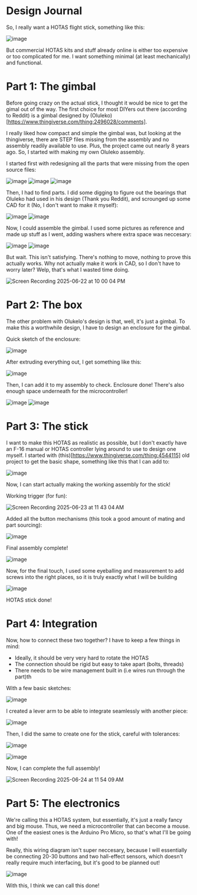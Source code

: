 # Design Journal

So, I really want a HOTAS flight stick, something like this:

![image](https://github.com/user-attachments/assets/b3d32661-1bde-44a2-8c84-264a3f0a83ee)

But commercial HOTAS kits and stuff already online is either too expensive or too complicated for me. I want something minimal (at least mechanically) and functional.

# Part 1: The gimbal

Before going crazy on the actual stick, I thought it would be nice to get the gimal out of the way. The first choice for most DIYers out there (according to Reddit) is a gimbal designed by (Oluleko)[https://www.thingiverse.com/thing:2496028/comments].

I really liked how compact and simple the gimbal was, but looking at the thingiverse, there are STEP files missing from the assembly and no assembly readily available to use. Plus, the project came out nearly 8 years ago. So, I started with making my own Oluleko assembly. 

I started first with redesigning all the parts that were missing from the open source files:

![image](https://github.com/user-attachments/assets/fa609722-1a9d-4dc2-8dd0-1e82f51cb95f) ![image](https://github.com/user-attachments/assets/4655475a-aff5-4456-9771-13a2cb79dde1) ![image](https://github.com/user-attachments/assets/224fc93c-8e72-484a-a387-41c300c41106)

Then, I had to find parts. I did some digging to figure out the bearings that Oluleko had used in his design (Thank you Reddit), and scrounged up some CAD for it (No, I don't want to make it myself):

![image](https://github.com/user-attachments/assets/90c580e0-c193-4615-8355-aeb541fe35a0) ![image](https://github.com/user-attachments/assets/c7bdb811-e268-4f5f-a989-4239397d00ee)

Now, I could assemble the gimbal. I used some pictures as reference and made up stuff as I went, adding washers where extra space was neccesary:

![image](https://github.com/user-attachments/assets/d4ff2c61-60e1-4791-b779-ede2e6e6cd0e) ![image](https://github.com/user-attachments/assets/8da9320c-6535-4139-a7ff-453a7f38d9bd)

But wait. This isn't satisfying. There's nothing to move, nothing to prove this actually works. Why not actually make it work in CAD, so I don't have to worry later? Welp, that's what I wasted time doing.

![Screen Recording 2025-06-22 at 10 00 04 PM](https://github.com/user-attachments/assets/efaea724-4660-4948-ad7c-04959a51f2ef)

# Part 2: The box

The other problem with Olukelo's design is that, well, it's just a gimbal. To make this a worthwhile design, I have to design an enclosure for the gimbal. 

Quick sketch of the enclosure:

![image](https://github.com/user-attachments/assets/bfb6bd52-d135-4bdd-8d0a-63dd34acff9e)

After extruding everything out, I get something like this:

![image](https://github.com/user-attachments/assets/29858521-1ab0-4029-b560-bfcadbe042ef)

Then, I can add it to my assembly to check. Enclosure done! There's also enough space underneath for the microcontroller!

![image](https://github.com/user-attachments/assets/fdda8427-1979-4a91-a710-1ae91bebc342) ![image](https://github.com/user-attachments/assets/e1c031cf-2f32-4bbf-98ac-ad7cfea5e78e)

# Part 3: The stick

I want to make this HOTAS as realistic as possible, but I don't exactly have an F-16 manual or HOTAS controller lying around to use to design one myself. I started with (this)[https://www.thingiverse.com/thing:4544115] old project to get the basic shape, something like this that I can add to:

![image](https://github.com/user-attachments/assets/b5e717db-8d99-403d-aa36-bfcb03672117)

Now, I can start actually making the working assembly for the stick!

Working trigger (for fun):

![Screen Recording 2025-06-23 at 11 43 04 AM](https://github.com/user-attachments/assets/03149178-5201-4f3f-90e7-37b9b6ca3487)

Added all the button mechanisms (this took a good amount of mating and part sourcing):

![image](https://github.com/user-attachments/assets/7c7b6a8d-ad74-4a52-a60e-ad486bb8a392)

Final assembly complete!

![image](https://github.com/user-attachments/assets/be48f1fc-3eed-46d5-9dc3-27b8f096dbcd)

Now, for the final touch, I used some eyeballing and measurement to add screws into the right places, so it is truly exactly what I will be building

![image](https://github.com/user-attachments/assets/3da5caf4-e325-41e5-a60d-8b885094bda9)

HOTAS stick done!

# Part 4: Integration

Now, how to connect these two together? I have to keep a few things in mind:
- Ideally, it should be very very hard to rotate the HOTAS
- The connection should be rigid but easy to take apart (bolts, threads)
- There needs to be wire management built in (i.e wires run through the part)th

With a few basic sketches:

![image](https://github.com/user-attachments/assets/325f0020-ece8-4e16-9c78-1fd66cd858f7)

I created a lever arm to be able to integrate seamlessly with another piece:

![image](https://github.com/user-attachments/assets/c2e57d2f-990a-4805-b21a-fe40344d2680)

Then, I did the same to create one for the stick, careful with tolerances:

![image](https://github.com/user-attachments/assets/d2fd6453-e2a2-468b-87f8-f2bbe8d4d996)

![image](https://github.com/user-attachments/assets/7501e0d7-4973-47e9-95c4-d013abd14ffc)

Now, I can complete the full assembly!

![Screen Recording 2025-06-24 at 11 54 09 AM](https://github.com/user-attachments/assets/44082947-4d69-46e9-ae55-86da6ebb8f54)

# Part 5: The electronics

We're calling this a HOTAS system, but essentially, it's just a really fancy and big mouse. Thus, we need a microcontroller that can become a mouse. One of the easiest ones is the Arduino Pro Micro, so that's what I'll be going with!

Really, this wiring diagram isn't super neccesary, because I will essentially be connecting 20-30 buttons and two hall-effect sensors, which doesn't really require much interfacing, but it's good to be planned out!

![image](https://github.com/user-attachments/assets/99f70349-d66c-4777-b9bf-df9741edd17d)

With this, I think we can call this done!
